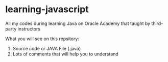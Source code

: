 # learning-javascript
All my codes during learning Java on Oracle Academy that taught by third-party instructors

What you will see on this repsitory:
1. Source code or JAVA File (.java)
2. Lots of comments that will help you to understand
